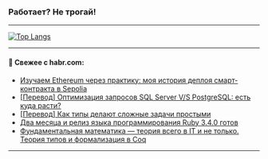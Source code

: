 ### Работает? Не трогай!

---
<!--
#### 🛠️ Technical stack:

![Java](https://img.shields.io/badge/Java-informational?logo=Oracle&style=flat&logoColor=white&color=FF4500)
![Kotlin](https://img.shields.io/badge/Kotlin-informational?logo=Kotlin&style=flat&logoColor=white&color=774D97)
![TS](https://img.shields.io/badge/TypeScript-informational?logo=typeScript&style=flat&logoColor=black&color=017acc)
![Python](https://img.shields.io/badge/Python-informational?logo=Python&style=flat&logoColor=black&color=ffdd54) <br>
![Spring](https://img.shields.io/badge/Spring-informational?logo=Spring&style=flat&logoColor=white&color=6DB33F) 
![SpringBoot](https://img.shields.io/badge/SpringBoot-informational?logo=SpringBoot&style=flat&logoColor=white&color=6DB33F)
![Nest](https://img.shields.io/badge/NestJS-informational?logo=NestJS&style=flat&logoColor=white&color=E0234E) 
![NodeJS](https://img.shields.io/badge/NodeJS-informational?logo=node.js&style=flat&logoColor=white&color=70A760)<br>
![PostgreSQL](https://img.shields.io/badge/PostgreSQL-informational?logo=PostgreSQL&style=flat&logoColor=white&color=DAA520)
![MongoDB](https://img.shields.io/badge/MongoDB-informational?logo=MongoDB&style=flat&logoColor=white&color=870000)
![Apache](https://img.shields.io/badge/Apache-informational?logo=apache&style=flat&logoColor=white&color=f74e28)

___ 
-->

<!--- #### 🛠️ : --->

[![Top Langs](https://github-readme-stats-82jvfl3w3-advtsettinggmailcoms-projects.vercel.app/api/top-langs/?username=zloylis&langs_count=10&hide_title=true&title_color=e6edf3&size_weight=0.5&count_weight=0.5&layout=compact&hide_progress=true&hide_border=true&theme=dracula)](https://github.com/zloylis)

<!---


####  :octocat:&nbsp;&nbsp; Статистика:

![GitHub stats](https://github-readme-stats-u2qms2cxw-advtsettinggmailcoms-projects.vercel.app/api?username=zloylis&show_icons=true&hide_border=true&theme=dracula&title_color=e6edf3&include_all_commits=true&count_private=true&hide_rank=false&hide_title=true&rank_icon=github)
-->
---

#### 💬 Свежее с habr.com:

<!-- BLOG-POST-LIST:START -->
- [Изучаем Ethereum через практику: моя история деплоя смарт-контракта в Sepolia](https://habr.com/ru/articles/871168/?utm_source=habrahabr&utm_medium=rss&utm_campaign=871168)
- [[Перевод] Оптимизация запросов SQL Server V/S PostgreSQL: есть куда расти?](https://habr.com/ru/companies/postgrespro/articles/862480/?utm_source=habrahabr&utm_medium=rss&utm_campaign=862480)
- [[Перевод] Как типы делают сложные задачи простыми](https://habr.com/ru/companies/ruvds/articles/871028/?utm_source=habrahabr&utm_medium=rss&utm_campaign=871028)
- [Два месяца и релиз языка программирования Ruby 3.4.0 готов](https://habr.com/ru/companies/selectel/articles/870390/?utm_source=habrahabr&utm_medium=rss&utm_campaign=870390)
- [Фундаментальная математика — теория всего в IT и не только. Теория типов и формализация в Coq](https://habr.com/ru/articles/870592/?utm_source=habrahabr&utm_medium=rss&utm_campaign=870592)
<!-- BLOG-POST-LIST:END -->

---
